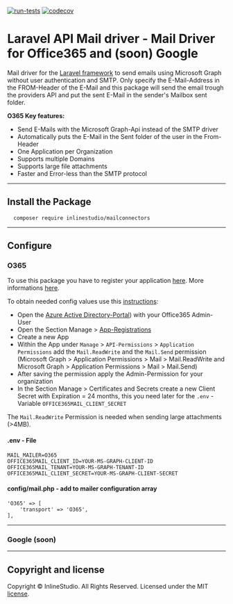 [![run-tests](https://github.com/inlinestudio/laravel-api-mailer-connectors/actions/workflows/run-tests.yml/badge.svg)](https://github.com/inlinestudio/laravel-api-mailer-connectors/actions/workflows/run-tests.yml)
[![codecov](https://codecov.io/gh/inlinestudio/laravel-api-mailer-connectors/branch/main/graph/badge.svg?token=CytArLiyWH)](https://codecov.io/gh/inlinestudio/laravel-api-mailer-connectors)
#  Laravel API Mail driver - Mail Driver for Office365 and (soon) Google


Mail driver for the [Laravel framework](https://laravel.com/) to send emails using Microsoft Graph without user authentication and SMTP. Only specify the E-Mail-Address in the FROM-Header of the E-Mail and this package will send the email trough the providers API and put the sent E-Mail in the sender's Mailbox sent folder.

**O365 Key features:**

 - Send E-Mails with the Microsoft Graph-Api instead of the SMTP driver
 - Automatically puts the E-Mail in the Sent folder of the user in the From-Header
 - One Application per Organization
 - Supports multiple Domains
 - Supports large file attachments
 - Faster and Error-less than the SMTP protocol

---

##  Install the Package
```
  composer require inlinestudio/mailconnectors
```
---

##  Configure


### O365

To use this package you have to register your application [here](https://go.microsoft.com/fwlink/?linkid=2083908). More informations [here](https://docs.microsoft.com/en-us/graph/auth-register-app-v2).

To obtain needed config values use this [instructions](https://docs.microsoft.com/en-us/graph/auth-v2-service):

  - Open the [Azure Active Directory-Portal](https://portal.azure.com/#blade/Microsoft_AAD_IAM/ActiveDirectoryMenuBlade/Overview)) with your Office365 Admin-User
  - Open the Section Manage > [App-Registrations](https://portal.azure.com/#blade/Microsoft_AAD_IAM/ActiveDirectoryMenuBlade/RegisteredApps)
  - Create a new App
  - Within the App under `Manage` >  `API-Permissions` > `Application Permissions` add the `Mail.ReadWrite` and the `Mail.Send` permission (Microsoft Graph > Application Permissions > Mail > Mail.ReadWrite and Microsoft Graph > Application Permissions > Mail > Mail.Send)
  - After saving the permission apply the Admin-Permission for your organization
  - In the Section Manage > Certificates and Secrets create a new Client Secret with Expiration = 24 months, this you need later for the `.env` - Variable  `OFFICE365MAIL_CLIENT_SECRET`

The `Mail.ReadWrite` Permission is needed when sending large attachments (>4MB).

#### .env - File
```
MAIL_MAILER=O365
OFFICE365MAIL_CLIENT_ID=YOUR-MS-GRAPH-CLIENT-ID
OFFICE365MAIL_TENANT=YOUR-MS-GRAPH-TENANT-ID
OFFICE365MAIL_CLIENT_SECRET=YOUR-MS-GRAPH-CLIENT-SECRET
```

#### config/mail.php - add to mailer configuration array

```
'O365' => [
    'transport' => 'O365',
],
```

---
### Google (soon)
---

##  Copyright and license

Copyright © InlineStudio. All Rights Reserved. Licensed under the MIT [license](LICENSE).